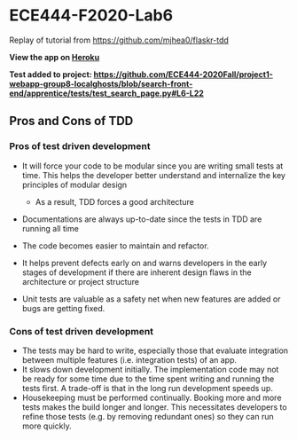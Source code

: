 # ECE444-F2020-Lab6
Replay of tutorial from https://github.com/mjhea0/flaskr-tdd

**View the app on [Heroku](https://vast-river-13349.herokuapp.com/)**

**Test added to project: https://github.com/ECE444-2020Fall/project1-webapp-group8-localghosts/blob/search-front-end/apprentice/tests/test_search_page.py#L6-L22**

## Pros and Cons of TDD

### Pros of test driven development

* It will force your code to be modular since you are writing small tests at time. This helps the developer better
understand and internalize the key principles of modular design

  * As a result, TDD forces a good architecture
  
* Documentations are always up-to-date since the tests in TDD are running all time
* The code becomes easier to maintain and refactor.
* It helps prevent defects early on and warns developers in the early stages of development if there are inherent design flaws
in the architecture or project structure
* Unit tests are valuable as a safety net when new features are added or bugs are getting fixed.

### Cons of test driven development

* The tests may be hard to write, especially those that evaluate integration between multiple features (i.e. integration tests) of an app.
* It slows down development initially. The implementation code may not be ready for some time due to the time
spent writing and running the tests first. A trade-off is that in the long run development speeds up.
* Housekeeping must be performed continually. Booking more and more tests makes the build longer and longer. This necessitates
developers to refine those tests (e.g. by removing redundant ones) so they can run more quickly.

